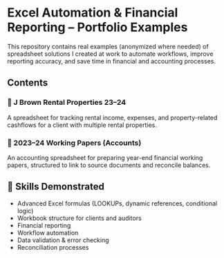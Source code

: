 # Excel Automation & Financial Reporting – Portfolio Examples

This repository contains real examples (anonymized where needed) of spreadsheet solutions I created at work to automate workflows, improve reporting accuracy, and save time in financial and accounting processes.

## Contents

### 🔹 J Brown Rental Properties 23–24
A spreadsheet for tracking rental income, expenses, and property-related cashflows for a client with multiple rental properties.


### 🔹 2023–24 Working Papers (Accounts)
An accounting spreadsheet for preparing year-end financial working papers, structured to link to source documents and reconcile balances.


## 🔧 Skills Demonstrated

- Advanced Excel formulas (LOOKUPs, dynamic references, conditional logic)
- Workbook structure for clients and auditors
- Financial reporting
- Workflow automation
- Data validation & error checking
- Reconciliation processes
